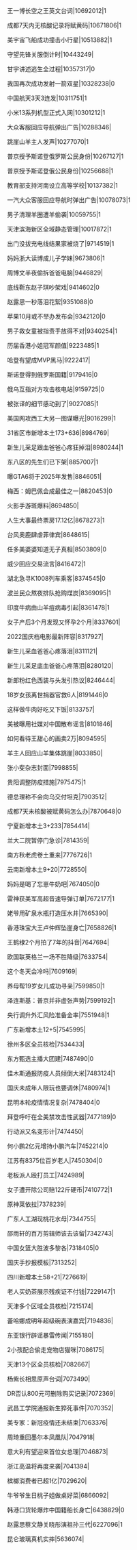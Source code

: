 王一博长空之王英文台词|10692012|1

成都7天内无核酸记录将赋黄码|10671806|1

美宇宙飞船成功撞击小行星|10513882|1

守望先锋关服倒计时|10443249|

甘宇讲述逃生全过程|10357317|0

我国再次成功发射一箭双星|10328238|0

中国航天3天3连发|10311751|1

小米13系列机型正式入网|10301212|1

大众客服回应导航弹出广告|10288346|

跳崖山羊主人发声|10277070|1

普京授予斯诺登俄罗斯公民身份|10267127|1

普京授予斯诺登俄公民身份|10256688|1

教育部支持河南设立高等学校|10137382|1

一汽大众客服回应导航时弹出广告|10078073|1

男子清理羊圈遭羊偷袭|10059755|1

天津滨海新区全域静态管理|10017872|1

出门没拔充电线结果家被烧了|9714519|1

妈妈浙大读博成儿子学妹|9673806|1

周博文半夜偷拆爸爸电脑|9446829|

底线靳东赵子琪吵架戏|9414602|0

赵露思一秒落泪花絮|9351088|0

苹果10月或不举办发布会|9342120|0

男子救女童被指责手放得不对|9340254|1

历届香港小姐冠军颜值|9223485|1

哈登有望成MVP黑马|9222417|

斯诺登得到俄罗斯国籍|9179416|0

俄乌互指对方攻击核电站|9159725|0

被张译的细节感动到了|9027085|1

美国网攻西工大另一图谋曝光|9016299|1

31省区市新增本土173+636|8984769|

新生儿采足跟血爸爸心疼狂掉泪|8980244|1

东八区的先生们已下架|8857007|1

曝GTA6将于2025年发售|8846051|

梅西：姆巴佩会成最佳之一|8820453|0

火影手游斑爆料|8694850|

人生大事最终票房17.12亿|8678273|1

台风奥鹿肆虐菲律宾|8648615|

任多美婆婆知道无子真相|8503809|0

威少回应交易流言|8416472|1

湖北急寻K1008列车乘客|8374545|0

波兰民众熬夜排队抢购煤炭|8369095|1

印度牛病由山羊痘病毒引起|8361478|1

女子产后3个月发现又怀孕2个月|8337601|

2022国庆档电影最新阵容|8317927|

新生儿采血爸爸心疼落泪|8311121|

新生儿采足底血爸爸心疼落泪|8280120|

新郎粉红色西装与头发引热议|8246444|

18岁女孩离世捐器官救6人|8191446|0

这样做牛肉好吃又下饭|8133757|

美被曝用社媒对中国散布谣言|8101846|

如何看待王甜心的画卖2万|8094595|

羊主人回应山羊集体跳崖|8033850|

张小斐杂志封面|7998855|

贵阳调整防疫措施|7975475|1

德总理称不会向乌交付坦克|7903512|

成都7天未核酸被赋黄码怎么办|7870648|0

宁夏新增本土3+233|7854414|

兰大二院暂停门急诊|7814359|

南方秋老虎卷土重来|7776726|1

云南新增本土9+20|7728550|

妈妈是喝了忘崽牛奶吧|7674050|0

雷神获美军高超音速导弹订单|7672177|1

姥爷用矿泉水瓶打造压水井|7665390|

香港珠宝大王卢仲辉坠崖身亡|7658826|1

王鹤棣2个月拍了7年的抖音|7647694|

欧国联英格兰一场不胜降级|7633754|

这个冬天会冷吗|7609169|

养母帮19岁女儿成功寻亲|7599850|1

泽连斯基：普京并非虚张声势|7599192|1

央行调升外汇风险准备金率|7551948|1

广东新增本土12+5|7545995|

徐州多区全员核检|7534433|

东方甄选主播大团建|7487490|0

佳木斯通报防疫人员倾倒大米|7483124|1

国庆未成年人限玩也要调休|7480974|1

昆明本轮疫情情况复杂|7478404|0

拜登呼吁在全美禁攻击性武器|7477189|0

行动派又名变形计|7474450|

何小鹏2亿元增持小鹏汽车|7452214|0

江苏有8375位百岁老人|7450304|0

老板派人殴打员工|7424989|

女子遭开除公司赔122斤硬币|7410772|1

原神莱依拉|7378239|

广东人工湖现桃花水母|7344755|

邵雨轩的百万剪辑师该去该留|7342743|

中国女篮大胜波多黎各|7318405|0

国庆手抄报模板|7313252|

四川新增本土58+21|7276619|

老人买奶茶展示残疾证不付钱|7229147|1

天津多个区域全员核检|7215174|

蕾哈娜成明年超级碗表演嘉宾|7194836|

东亚银行辟谣暴雷传闻|7155180|

2小孩配合偷走宠物店猫咪|7086175|

天津13个区全员核检|7082667|

杨紫长相思原声台词|7073490|

DR否认800元可删除购买记录|7072369|

武昌工学院通报新生猝死事件|7070352|

美专家：新冠疫情还未结束|7063376|

周琦重回墨尔本凤凰队|7047918|

意大利有望迎来首位女总理|7046873|

浙江高温将再度来袭|7041394|

槟榔消费者已超1亿|7029620|

牛爷爷生日桃子姐做桌好菜|6866092|

韩港口货轮爆炸中国籍船长身亡|6438829|0

赵露思蔡文静关晓彤演祖孙三代|6227096|1

昆仑玻璃真机实摔|5636074|

